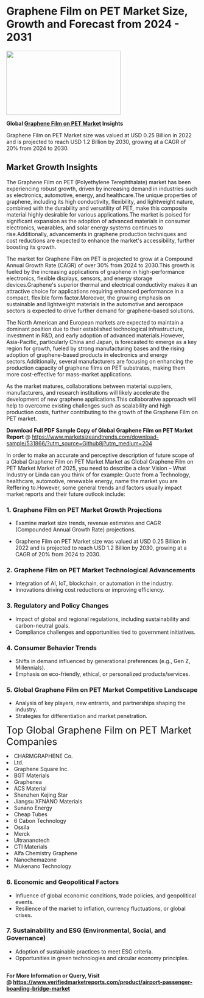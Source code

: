 <H1>Graphene Film on PET Market Size, Growth and Forecast from 2024 - 2031</H1><img class="aligncenter size-medium wp-image-584254" src="https://thirdeyenews.in/wp-content/uploads/2024/09/Global-Market-Research-300x168.jpeg" alt="" width="300" height="168" /><p><strong>Global&nbsp;<a href="https://www.marketsizeandtrends.com/download-sample/531866/?utm_source=Github8j?utm_medium=204">Graphene Film on PET Market</a> Insights</strong></p><p>Graphene Film on PET Market size was valued at USD 0.25 Billion in 2022 and is projected to reach USD 1.2 Billion by 2030, growing at a CAGR of 20% from 2024 to 2030.</p><p><h2>Market Growth Insights</h2> <p>The Graphene Film on PET (Polyethylene Terephthalate) market has been experiencing robust growth, driven by increasing demand in industries such as electronics, automotive, energy, and healthcare.The unique properties of graphene, including its high conductivity, flexibility, and lightweight nature, combined with the durability and versatility of PET, make this composite material highly desirable for various applications.The market is poised for significant expansion as the adoption of advanced materials in consumer electronics, wearables, and solar energy systems continues to rise.Additionally, advancements in graphene production techniques and cost reductions are expected to enhance the market's accessibility, further boosting its growth.</p> <p>The market for Graphene Film on PET is projected to grow at a Compound Annual Growth Rate (CAGR) of over 30% from 2024 to 2030.This growth is fueled by the increasing applications of graphene in high-performance electronics, flexible displays, sensors, and energy storage devices.Graphene's superior thermal and electrical conductivity makes it an attractive choice for applications requiring enhanced performance in a compact, flexible form factor.Moreover, the growing emphasis on sustainable and lightweight materials in the automotive and aerospace sectors is expected to drive further demand for graphene-based solutions.</p> <p>The North American and European markets are expected to maintain a dominant position due to their established technological infrastructure, investment in R&D, and early adoption of advanced materials.However, Asia-Pacific, particularly China and Japan, is forecasted to emerge as a key region for growth, fueled by strong manufacturing bases and the rising adoption of graphene-based products in electronics and energy sectors.Additionally, several manufacturers are focusing on enhancing the production capacity of graphene films on PET substrates, making them more cost-effective for mass-market applications.</p> <p>As the market matures, collaborations between material suppliers, manufacturers, and research institutions will likely accelerate the development of new graphene applications.This collaborative approach will help to overcome existing challenges such as scalability and high production costs, further contributing to the growth of the Graphene Film on PET market.</p> <p><span class=""><strong>Download Full PDF Sample Copy of Global Graphene Film on PET Market Report</strong> @ <a href="https://www.marketsizeandtrends.com/download-sample/531866/?utm_source=Github8j?utm_medium=204" target="_blank">https://www.marketsizeandtrends.com/download-sample/531866/?utm_source=Github8j?utm_medium=204</a></span></p><p>In order to make an accurate and perceptive description of future scope of a Global&nbsp;Graphene Film on PET Market Market as Global&nbsp;Graphene Film on PET Market Market of 2025, you need to describe a clear Vision &ndash; What Industry or Linda can you think of for example: Quote from a Technology, healthcare, automotive, renewable energy, name the market you are Reffering to.However, some general trends and factors usually impact market reports and their future outlook include:</p><h3>1.&nbsp;<strong>Graphene Film on PET Market Growth Projections</strong></h3><ul><li>Examine market size trends, revenue estimates and CAGR (Compounded Annual Growth Rate) projections.</li><li><p>Graphene Film on PET Market size was valued at USD 0.25 Billion in 2022 and is projected to reach USD 1.2 Billion by 2030, growing at a CAGR of 20% from 2024 to 2030.</p></li></ul><h3>2.&nbsp;<strong>Graphene Film on PET Market Technological Advancements</strong></h3><ul><li>Integration of AI, IoT, blockchain, or automation in the industry.</li><li>Innovations driving cost reductions or improving efficiency.</li></ul><h3>3.&nbsp;<strong>Regulatory and Policy Changes</strong></h3><ul><li>Impact of global and regional regulations, including sustainability and carbon-neutral goals.</li><li>Compliance challenges and opportunities tied to government initiatives.</li></ul><h3>4.&nbsp;<strong>Consumer Behavior Trends</strong></h3><ul><li>Shifts in demand influenced by generational preferences (e.g., Gen Z, Millennials).</li><li>Emphasis on eco-friendly, ethical, or personalized products/services.</li></ul><h3>5.&nbsp;<strong>Global Graphene Film on PET Market Competitive Landscape</strong></h3><ul><li>Analysis of key players, new entrants, and partnerships shaping the industry.</li><li>Strategies for differentiation and market penetration.</li></ul><p data-pm-slice="1 1 []"><span style="color: inherit; font-family: inherit; font-size: 25px;">Top Global Graphene Film on PET Market Companies</span></p><div class="" data-test-id=""><p><li>CHARMGRAPHENE Co.</li><li> Ltd.</li><li> Graphene Square Inc.</li><li> BGT Materials</li><li> Graphenea</li><li> ACS Material</li><li> Shenzhen Kejing Star</li><li> Jiangsu XFNANO Materials</li><li> Sunano Energy</li><li> Cheap Tubes</li><li> 6 Cabon Technology</li><li> Ossila</li><li> Merck</li><li> Ultrananotech</li><li> CTI Materials</li><li> Alfa Chemistry Graphene</li><li> Nanochemazone</li><li> Mukenano Technology</li></p></div><h3>6.&nbsp;<strong>Economic and Geopolitical Factors</strong></h3><ul><li>Influence of global economic conditions, trade policies, and geopolitical events.</li><li>Resilience of the market to inflation, currency fluctuations, or global crises.</li></ul><h3>7.&nbsp;<strong>Sustainability and ESG (Environmental, Social, and Governance)</strong></h3><ul><li>Adoption of sustainable practices to meet ESG criteria.</li><li>Opportunities in green technologies and circular economy principles.</li></ul><h2><strong style="font-size: 14px;">For More Information or Query, Visit @&nbsp;</strong><a style="background-color: #ffffff; font-size: 14px;" href="https://www.marketsizeandtrends.com/report/graphene-film-on-pet-market/" target="_blank">https://www.verifiedmarketreports.com/product/airport-passenger-boarding-bridge-market</a></h2>
